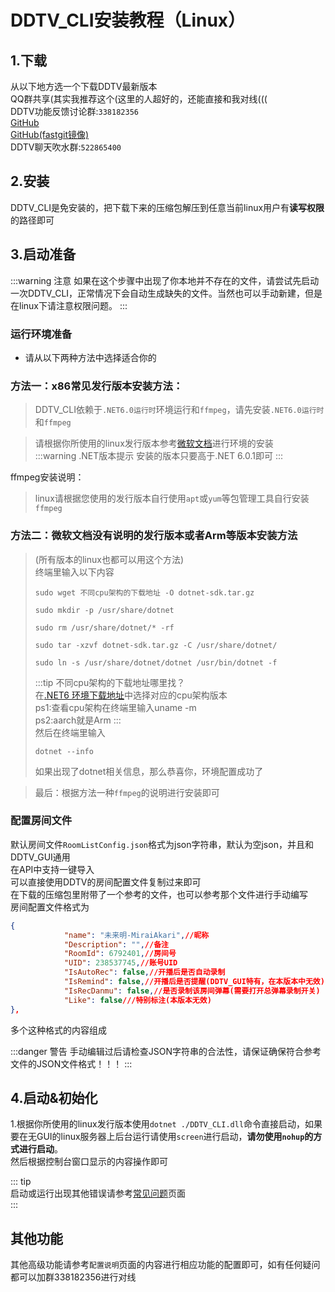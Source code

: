 # DDTV_CLI安装教程（Linux）
## 1.下载
从以下地方选一个下载DDTV最新版本  
QQ群共享(其实我推荐这个(这里的人超好的，还能直接和我对线(((  
DDTV功能反馈讨论群:`338182356`  
[GitHub](https://github.com/CHKZL/DDTV/releases/latest)   
[GitHub(fastgit镜像)](https://hub.fgit.ml/CHKZL/DDTV/releases/latest)  
DDTV聊天吹水群:`522865400`  


## 2.安装
DDTV_CLI是免安装的，把下载下来的压缩包解压到任意当前linux用户有**读写权限**的路径即可   

## 3.启动准备
:::warning 注意
如果在这个步骤中出现了你本地并不存在的文件，请尝试先启动一次DDTV_CLI，正常情况下会自动生成缺失的文件。当然也可以手动新建，但是在linux下请注意权限问题。
:::
### 运行环境准备
* 请从以下两种方法中选择适合你的
### 方法一：x86常见发行版本安装方法：
>DDTV_CLI依赖于`.NET6.0运行时`环境运行和`ffmpeg`，请先安装`.NET6.0运行时`和`ffmpeg`  
 
>请根据你所使用的linux发行版本参考[微软文档](https://dotnet.microsoft.com/zh-cn/download/dotnet/6.0)进行环境的安装  
>:::warning .NET版本提示 
>安装的版本只要高于.NET 6.0.1即可
>:::  

ffmpeg安装说明：
>linux请根据您使用的发行版本自行使用`apt`或`yum`等包管理工具自行安装`ffmpeg` 
  
### 方法二：微软文档没有说明的发行版本或者Arm等版本安装方法  
>(所有版本的linux也都可以用这个方法)  
>终端里输入以下内容
>```shell
>sudo wget 不同cpu架构的下载地址 -O dotnet-sdk.tar.gz
>
>sudo mkdir -p /usr/share/dotnet
>
>sudo rm /usr/share/dotnet/* -rf
>
>sudo tar -xzvf dotnet-sdk.tar.gz -C /usr/share/dotnet/
>
>sudo ln -s /usr/share/dotnet/dotnet /usr/bin/dotnet -f
>```
>:::tip 不同cpu架构的下载地址哪里找？   
>在[.NET6 环境下载地址](https://dotnet.microsoft.com/en-us/download/dotnet/6.0)中选择对应的cpu架构版本  
><img :src="$withBase('/dotnet下载地址1.png')">  
><img :src="$withBase('/dotnet下载地址2.png')">  
>ps1:查看cpu架构在终端里输入uname -m  
>ps2:aarch就是Arm
>:::  
>然后在终端里输入
>```shell
>dotnet --info
>```
>如果出现了dotnet相关信息，那么恭喜你，环境配置成功了  

>最后：根据方法一种`ffmpeg`的说明进行安装即可

### 配置房间文件
默认房间文件`RoomListConfig.json`格式为json字符串，默认为空json，并且和DDTV_GUI通用  
在API中支持一键导入   
可以直接使用DDTV的房间配置文件复制过来即可  
在下载的压缩包里附带了一个参考的文件，也可以参考那个文件进行手动编写  
房间配置文件格式为
```json
{
            "name": "未来明-MiraiAkari",//昵称
            "Description": "",//备注
            "RoomId": 6792401,//房间号
            "UID": 238537745,//账号UID
            "IsAutoRec": false,//开播后是否自动录制
            "IsRemind": false,//开播后是否提醒(DDTV_GUI特有，在本版本中无效)
            "IsRecDanmu": false,//是否录制该房间弹幕(需要打开总弹幕录制开关)
            "Like": false///特别标注(本版本无效)
},
```
多个这种格式的内容组成  

:::danger 警告 
手动编辑过后请检查JSON字符串的合法性，请保证确保符合参考文件的JSON文件格式！！！
::: 

## 4.启动&初始化
1.根据你所使用的linux发行版本使用`dotnet ./DDTV_CLI.dll`命令直接启动，如果要在无GUI的linux服务器上后台运行请使用`screen`进行启动，**请勿使用`nohup`的方式进行启动**。   
然后根据控制台窗口显示的内容操作即可

::: tip   
启动或运行出现其他错误请参考[常见问题](../QFA)页面  
:::  

## 其他功能
其他高级功能请参考`配置说明`页面的内容进行相应功能的配置即可，如有任何疑问都可以加群338182356进行对线
